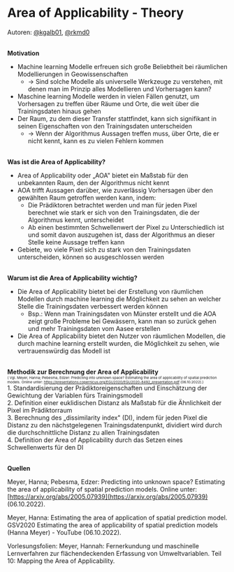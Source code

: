 # **Area of Applicability - Theory**

Autoren: [@kgalb01](https://github.com/kgalb01), [@rkmd0](https://github.com/rkmd0) <br/><br/>

**Motivation**

- Machine learning Modelle erfreuen sich große Beliebtheit bei räumlichen Modellierungen in Geowissenschaften
  - -> Sind solche Modelle als universelle Werkzeuge zu verstehen, mit denen man im Prinzip alles Modellieren und Vorhersagen kann?
- Maschine learning Modelle werden in vielen Fällen genutzt, um Vorhersagen zu treffen über Räume und Orte, die weit über die Trainingsdaten hinaus gehen
- Der Raum, zu dem dieser Transfer stattfindet, kann sich signifikant in seinen Eigenschaften von den Trainingsdaten unterscheiden
  - -> Wenn der Algorithmus Aussagen treffen muss, über Orte, die er nicht kennt, kann es zu vielen Fehlern kommen <br/><br/>
  

**Was ist die Area of Applicability?**

- Area of Applicability oder „AOA" bietet ein Maßstab für den unbekannten Raum, den der Algorithmus nicht kennt
- AOA trifft Aussagen darüber, wie zuverlässig Vorhersagen über den gewählten Raum getroffen werden kann, indem:
  - Die Prädiktoren betrachtet werden und man für jeden Pixel berechnet wie stark er sich von den Trainingsdaten, die der Algorithmus kennt, unterscheidet
  - Ab einen bestimmten Schwellenwert der Pixel zu Unterschiedlich ist und somit davon auszugehen ist, dass der Algorithmus an dieser Stelle keine Aussage treffen kann
- Gebiete, wo viele Pixel sich zu stark von den Trainingsdaten unterscheiden, können so ausgeschlossen werden <br/><br/>

**Warum ist die Area of Applicability wichtig?**

- Die Area of Applicability bietet bei der Erstellung von räumlichen Modellen durch machine learning die Möglichkeit zu sehen an welcher Stelle die Trainingsdaten verbessert werden können
  - Bsp.: Wenn man Trainingsdaten von Münster erstellt und die AOA zeigt große Probleme bei Gewässern, kann man so zurück gehen und mehr Trainingsdaten vom Aasee erstellen
- Die Area of Applicability bietet den Nutzer von räumlichen Modellen, die durch machine learning erstellt wurden, die Möglichkeit zu sehen, wie vertrauenswürdig das Modell ist <br/><br/>

**Methodik zur Berechnung der Area of Applicability** <br/>
<small><small><small> ( Vgl. Meyer, Hanna; Pebesma, Edzer: Predicting into unknown space? Estimating the area of applicability of spatial prediction models. Online unter: https://presentations.copernicus.org/EGU2020/EGU2020-8492_presentation.pdf (06.10.2022).)
</small></small></small><br/> 1. Standardisierung der Prädiktoreigenschaften und Einschätzung der Gewichtung der Variablen fürs Trainingsmodell <br/>
2. Definition einer euklidischen Distanz als Maßstab für die Ähnlichkeit der Pixel im Prädiktorraum <br/>
3. Berechnung des „dissimilarity index" (DI), indem für jeden Pixel die Distanz zu den nächstgelegenen Trainingsdatenpunkt, dividiert wird durch die durchschnittliche Distanz zu allen Trainingsdaten <br/>
4. Definition der Area of Applicability durch das Setzen eines Schwellenwerts für den DI <br/><br/>

**Quellen**

Meyer, Hanna; Pebesma, Edzer: Predicting into unknown space? Estimating the area of applicability of spatial prediction models. Online unter: [https://arxiv.org/abs/2005.07939](https://arxiv.org/abs/2005.07939) (06.10.2022).

Meyer, Hanna: Estimating the area of application of spatial prediction model. GSV2020 Estimating the area of applicability of spatial prediction models (Hanna Meyer) - YouTube (06.10.2022). 

Vorlesungsfolien: Meyer, Hannah: Fernerkundung und maschinelle Lernverfahren zur flächendeckenden Erfassung von Umweltvariablen. Teil 10: Mapping the Area of Applicability. 
